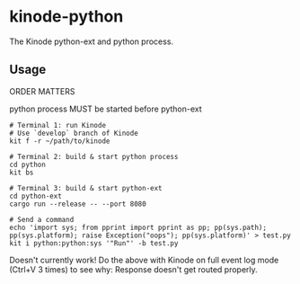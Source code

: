# kinode-python

The Kinode python-ext and python process.

## Usage

ORDER MATTERS

python process MUST be started before python-ext

```
# Terminal 1: run Kinode
# Use `develop` branch of Kinode
kit f -r ~/path/to/kinode

# Terminal 2: build & start python process
cd python
kit bs

# Terminal 3: build & start python-ext
cd python-ext
cargo run --release -- --port 8080

# Send a command
echo 'import sys; from pprint import pprint as pp; pp(sys.path); pp(sys.platform); raise Exception("oops"); pp(sys.platform)' > test.py
kit i python:python:sys '"Run"' -b test.py
```

Doesn't currently work!
Do the above with Kinode on full event log mode (Ctrl+V 3 times) to see why: Response doesn't get routed properly.
